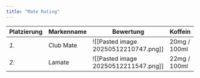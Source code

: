 ```yaml
---
title: "Mate Rating"
---
```


| **Platzierung** | **Markenname** | **Bewertung**                        | Koffein      | Zucker     | Verpackung        |
| --------------- | -------------- | ------------------------------------ | ------------ | ---------- | ----------------- |
| *1.*            | Club Mate      | ![[Pasted image 20250512210747.png]] | 20mg / 100ml | 5g / 100ml | 0,5 l Glasflasche |
| *2.*            | Lamate         | ![[Pasted image 20250512211547.png]] | 22mg / 100ml | 5g / 100ml | 0,33 l            |
